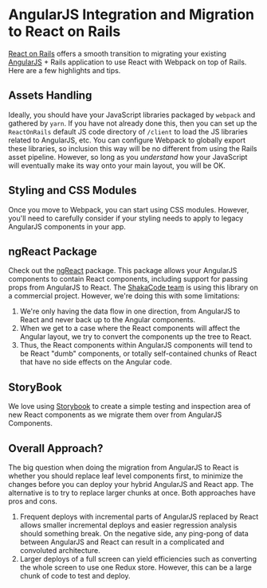 # AngularJS Integration and Migration to React on Rails

[React on Rails](https://github.com/shakacode/react_on_rails) offers a smooth transition to migrating your existing [AngularJS](https://angularjs.org/) + Rails application to use React with Webpack on top of Rails. Here are a few highlights and tips.

## Assets Handling

Ideally, you should have your JavaScript libraries packaged by `webpack` and gathered by `yarn`. If you have not already done this, then you can set up the `ReactOnRails` default JS code directory of `/client` to load the JS libraries related to AngularJS, etc. You can configure Webpack to globally export these libraries, so inclusion this way will be no different from using the Rails asset pipeline. However, so long as you _understand_ how your JavaScript will eventually make its way onto your main layout, you will be OK.

## Styling and CSS Modules

Once you move to Webpack, you can start using CSS modules. However, you'll need to carefully consider if your styling needs to apply to legacy AngularJS components in your app.

## ngReact Package

Check out the [ngReact](https://github.com/ngReact/ngReact) package. This package allows your AngularJS components to contain React components, including support for passing props from AngularJS to React. The [ShakaCode team](http://www.shakacode.com/about/) is using this library on a commercial project. However, we're doing this with some limitations:

1. We're only having the data flow in one direction, from AngularJS to React and never back up to the Angular components.
2. When we get to a case where the React components will affect the Angular layout, we try to convert the components up the tree to React.
3. Thus, the React components within AngularJS components will tend to be React "dumb" components, or totally self-contained chunks of React that have no side effects on the Angular code.

## StoryBook

We love using [Storybook](https://storybook.js.org/) to create a simple testing and inspection area of new React components as we migrate them over from AngularJS Components.

## Overall Approach?

The big question when doing the migration from AngularJS to React is whether you should replace leaf level components first, to minimize the changes before you can deploy your hybrid AngularJS and React app. The alternative is to try to replace larger chunks at once. Both approaches have pros and cons.

1. Frequent deploys with incremental parts of AngularJS replaced by React allows smaller incremental deploys and easier regression analysis should something break. On the negative side, any ping-pong of data between AngularJS and React can result in a complicated and convoluted architecture.
2. Larger deploys of a full screen can yield efficiencies such as converting the whole screen to use one Redux store. However, this can be a large chunk of code to test and deploy.
